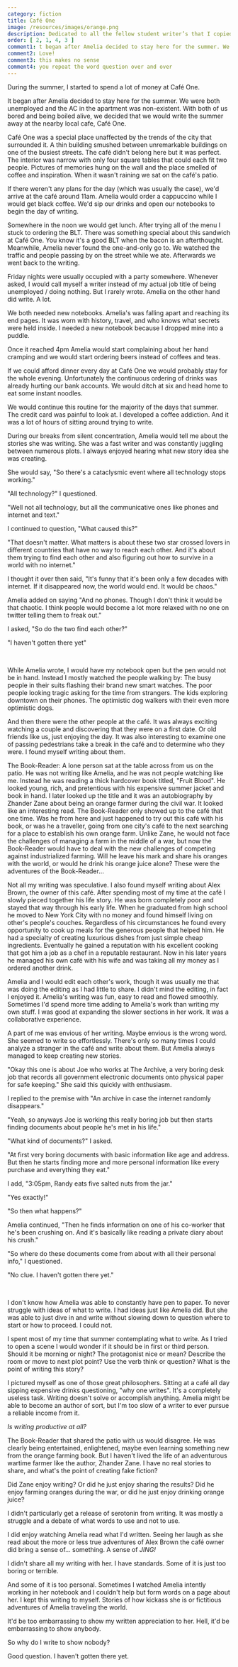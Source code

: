 ```yaml
---
category: fiction
title: Café One
image: /resources/images/orange.png
description: Dedicated to all the fellow student writer’s that I copied from.
order: [ 2, 1, 4, 3 ]
comment1: t began after Amelia decided to stay here for the summer. We were both unemployed and the AC in the apartment was non-existent. With both of us bored and being boiled alive, we decided that we would write the summer away at the nearby local cafe, Café One.
comment2: Love!
comment3: this makes no sense
comment4: you repeat the word question over and over
---
```


During the summer, I started to spend a lot of money at Café One.

It began after Amelia decided to stay here for the summer. We were both unemployed and the AC in the apartment was non-existent. With both of us bored and being boiled alive, we decided that we would write the summer away at the nearby local cafe, Café One.

Café One was a special place unaffected by the trends of the city that surrounded it. A thin building smushed between unremarkable buildings on one of the busiest streets. The café didn&#39;t belong here but it was perfect. The interior was narrow with only four square tables that could each fit two people. Pictures of memories hung on the wall and the place smelled of coffee and inspiration. When it wasn&#39;t raining we sat on the café&#39;s patio.

If there weren&#39;t any plans for the day (which was usually the case), we&#39;d arrive at the café around 11am. Amelia would order a cappuccino while I would get black coffee. We&#39;d sip our drinks and open our notebooks to begin the day of writing.

Somewhere in the noon we would get lunch. After trying all of the menu I stuck to ordering the BLT. There was something special about this sandwich at Café One. You know it&#39;s a good BLT when the bacon is an afterthought. Meanwhile, Amelia never found the one-and-only go to. We watched the traffic and people passing by on the street while we ate. Afterwards we went back to the writing.

Friday nights were usually occupied with a party somewhere. Whenever asked, I would call myself a writer instead of my actual job title of being unemployed / doing nothing. But I rarely wrote. Amelia on the other hand did write. A lot.

We both needed new notebooks. Amelia&#39;s was falling apart and reaching its end pages. It was worn with history, travel, and who knows what secrets were held inside. I needed a new notebook because I dropped mine into a puddle.

Once it reached 4pm Amelia would start complaining about her hand cramping and we would start ordering beers instead of coffees and teas.

If we could afford dinner every day at Café One we would probably stay for the whole evening. Unfortunately the continuous ordering of drinks was already hurting our bank accounts. We would ditch at six and head home to eat some instant noodles.

We would continue this routine for the majority of the days that summer. The credit card was painful to look at. I developed a coffee addiction. And it was a lot of hours of sitting around trying to write.

During our breaks from silent concentration, Amelia would tell me about the stories she was writing. She was a fast writer and was constantly juggling between numerous plots. I always enjoyed hearing what new story idea she was creating.

She would say, &quot;So there&#39;s a cataclysmic event where all technology stops working.&quot;

&quot;All technology?&quot; I questioned.

&quot;Well not all technology, but all the communicative ones like phones and internet and text.&quot;

I continued to question, &quot;What caused this?&quot;

&quot;That doesn&#39;t matter. What matters is about these two star crossed lovers in different countries that have no way to reach each other. And it&#39;s about them trying to find each other and also figuring out how to survive in a world with no internet.&quot;

I thought it over then said, &quot;It&#39;s funny that it&#39;s been only a few decades with internet. If it disappeared now, the world would end. It would be chaos.&quot;

Amelia added on saying &quot;And no phones. Though I don&#39;t think it would be that chaotic. I think people would become a lot more relaxed with no one on twitter telling them to freak out.&quot;

I asked, &quot;So do the two find each other?&quot;

&quot;I haven&#39;t gotten there yet&quot;

&nbsp;

While Amelia wrote, I would have my notebook open but the pen would not be in hand. Instead I mostly watched the people walking by: The busy people in their suits flashing their brand new smart watches. The poor people looking tragic asking for the time from strangers. The kids exploring downtown on their phones. The optimistic dog walkers with their even more optimistic dogs.

And then there were the other people at the café. It was always exciting watching a couple and discovering that they were on a first date. Or old friends like us, just enjoying the day. It was also interesting to examine one of passing pedestrians take a break in the café and to determine who they were. I found myself writing about them.

The Book-Reader: A lone person sat at the table across from us on the patio. He was not writing like Amelia, and he was not people watching like me. Instead he was reading a thick hardcover book titled, &quot;Fruit Blood&quot;. He looked young, rich, and pretentious with his expensive summer jacket and book in hand. I later looked up the title and it was an autobiography by Zhander Zane about being an orange farmer during the civil war. It looked like an interesting read. The Book-Reader only showed up to the café that one time. Was he from here and just happened to try out this café with his book, or was he a traveller, going from one city&#39;s café to the next searching for a place to establish his own orange farm. Unlike Zane, he would not face the challenges of managing a farm in the middle of a war, but now the Book-Reader would have to deal with the new challenges of competing against industrialized farming. Will he leave his mark and share his oranges with the world, or would he drink his orange juice alone? These were the adventures of the Book-Reader…

Not all my writing was speculative. I also found myself writing about Alex Brown, the owner of this café. After spending most of my time at the café I slowly pieced together his life story. He was born completely poor and stayed that way through his early life. When he graduated from high school he moved to New York City with no money and found himself living on other&#39;s people&#39;s couches. Regardless of his circumstances he found every opportunity to cook up meals for the generous people that helped him. He had a specialty of creating luxurious dishes from just simple cheap ingredients. Eventually he gained a reputation with his excellent cooking that got him a job as a chef in a reputable restaurant. Now in his later years he managed his own café with his wife and was taking all my money as I ordered another drink.

Amelia and I would edit each other&#39;s work, though it was usually me that was doing the editing as I had little to share. I didn&#39;t mind the editing, in fact I enjoyed it. Amelia&#39;s writing was fun, easy to read and flowed smoothly. Sometimes I&#39;d spend more time adding to Amelia&#39;s work than writing my own stuff. I was good at expanding the slower sections in her work. It was a collaborative experience.

A part of me was envious of her writing. Maybe envious is the wrong word. She seemed to write so effortlessly. There&#39;s only so many times I could analyze a stranger in the café and write about them. But Amelia always managed to keep creating new stories.

&quot;Okay this one is about Joe who works at The Archive, a very boring desk job that records all government electronic documents onto physical paper for safe keeping.&quot; She said this quickly with enthusiasm.

I replied to the premise with &quot;An archive in case the internet randomly disappears.&quot;

&quot;Yeah, so anyways Joe is working this really boring job but then starts finding documents about people he&#39;s met in his life.&quot;

&quot;What kind of documents?&quot; I asked.

&quot;At first very boring documents with basic information like age and address. But then he starts finding more and more personal information like every purchase and everything they eat.&quot;

I add, &quot;3:05pm, Randy eats five salted nuts from the jar.&quot;

&quot;Yes exactly!&quot;

&quot;So then what happens?&quot;

Amelia continued, &quot;Then he finds information on one of his co-worker that he&#39;s been crushing on. And it&#39;s basically like reading a private diary about his crush.&quot;

&quot;So where do these documents come from about with all their personal info,&quot; I questioned.

&quot;No clue. I haven&#39;t gotten there yet.&quot;

&nbsp;

I don&#39;t know how Amelia was able to constantly have pen to paper. To never struggle with ideas of what to write. I had ideas just like Amelia did. But she was able to just dive in and write without slowing down to question where to start or how to proceed. I could not.

I spent most of my time that summer contemplating what to write. As I tried to open a scene I would wonder if it should be in first or third person. Should it be morning or night? The protagonist nice or mean? Describe the room or move to next plot point? Use the verb think or question? What is the point of writing this story?

I pictured myself as one of those great philosophers. Sitting at a café all day sipping expensive drinks questioning, &quot;why one writes&quot;. It&#39;s a completely useless task. Writing doesn&#39;t solve or accomplish anything. Amelia might be able to become an author of sort, but I&#39;m too slow of a writer to ever pursue a reliable income from it.

_Is writing productive at all?_

The Book-Reader that shared the patio with us would disagree. He was clearly being entertained, enlightened, maybe even learning something new from the orange farming book. But I haven&#39;t lived the life of an adventurous wartime farmer like the author, Zhander Zane. I have no real stories to share, and what&#39;s the point of creating fake fiction?

Did Zane enjoy writing? Or did he just enjoy sharing the results? Did he enjoy farming oranges during the war, or did he just enjoy drinking orange juice?

I didn&#39;t particularly get a release of serotonin from writing. It was mostly a struggle and a debate of what words to use and not to use.

I did enjoy watching Amelia read what I&#39;d written. Seeing her laugh as she read about the more or less true adventures of Alex Brown the café owner did bring a sense of… something. A sense of _JING!_

I didn&#39;t share all my writing with her. I have standards. Some of it is just too boring or terrible.

And some of it is too personal. Sometimes I watched Amelia intently working in her notebook and I couldn&#39;t help but form words on a page about her. I kept this writing to myself. Stories of how kickass she is or fictitious adventures of Amelia traveling the world.

It&#39;d be too embarrassing to show my written appreciation to her. Hell, it&#39;d be embarrassing to show anybody.

So why do I write to show nobody?

Good question. I haven&#39;t gotten there yet.
